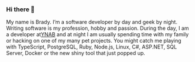 ### Hi there 👋

My name is Brady. I’m a software developer by day and geek by night. Writing software is my profession, hobby and passion. During the day, I am a developer at[YNAB](https://www.youneedabudget.com/) and at night I am usually spending time with my family or hacking on one of my many pet projects. You might catch me playing with TypeScript, PostgreSQL, Ruby, Node.js, Linux, C#, ASP.NET, SQL Server, Docker or the new shiny tool that just popped up.
